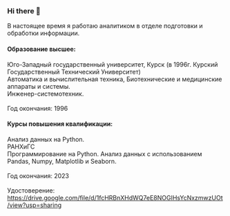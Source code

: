 ### Hi there 👋

В настоящее время я работаю аналитиком в отделе подготовки и обработки информации.

#### Образование высшее:

Юго-Западный государственный университет, Курск (в 1996г. Курский Государственный Технический Университет)<br>
Автоматика и вычислительная техника, Биотехнические и медицинские аппараты и системы.<br>
Инженер-системотехник.<br>
<br>
Год окончания: 1996<br>

#### Курсы повышения квалификации:

Анализ данных на Python.<br>
РАНХиГС<br> 
Программирование на Python. Анализ данных с использованием Pandas, Numpy, Matplotlib и Seaborn.<br>
<br>
Год окончания: 2023<br>
<br>
Удостоверение:<br>
https://drive.google.com/file/d/1fcHRBnXHdWQ7eE8NOGIHsYcNxzmwzUOt/view?usp=sharing





<!--
**kholobtseva/kholobtseva** is a ✨ _special_ ✨ repository because its `README.md` (this file) appears on your GitHub profile.

Here are some ideas to get you started:

- 🔭 I’m currently working on ...
- 🌱 I’m currently learning ...
- 👯 I’m looking to collaborate on ...
- 🤔 I’m looking for help with ...
- 💬 Ask me about ...
- 📫 How to reach me: ...
- 😄 Pronouns: ...
- ⚡ Fun fact: ...
-->

